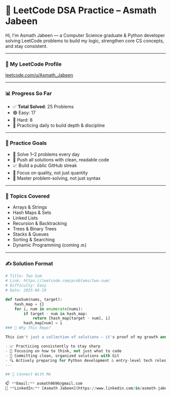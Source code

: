 # 🧠 LeetCode DSA Practice – Asmath Jabeen

Hi, I'm Asmath Jabeen — a Computer Science graduate & Python developer solving LeetCode problems to build my logic, strengthen core CS concepts, and stay consistent.

---

### 🔗 My LeetCode Profile  
[leetcode.com/u/Asmath_Jabeen](https://leetcode.com/u/Asmath_Jabeen/)

---

### 📊 Progress So Far  
- ✅ **Total Solved**: 25 Problems  
- 🟢 Easy: 17  
- 🔴 Hard: 8  
- 🔄 Practicing daily to build depth & discipline

---

### 🎯 Practice Goals
- 🧩 Solve 1–2 problems every day  
- 📌 Push all solutions with clean, readable code  
- 📈 Build a public GitHub streak  
- 🧠 Focus on quality, not just quantity  
- 💪 Master problem-solving, not just syntax

---

### 🧱 Topics Covered
- Arrays & Strings  
- Hash Maps & Sets  
- Linked Lists  
- Recursion & Backtracking  
- Trees & Binary Trees  
- Stacks & Queues  
- Sorting & Searching  
- Dynamic Programming (coming 🔜)

---

### ✍️ Solution Format

```python
# Title: Two Sum
# Link: https://leetcode.com/problems/two-sum/
# Difficulty: Easy
# Date: 2025-06-19

def twoSum(nums, target):
    hash_map = {}
    for i, num in enumerate(nums):
        if target - num in hash_map:
            return [hash_map[target - num], i]
        hash_map[num] = i
### 🚀 Why This Repo?

This isn't just a collection of solutions — it's proof of my growth and grit as a developer:

- 📈 Practicing consistently to stay sharp
- 🧠 Focusing on how to think, not just what to code
- 📂 Committing clean, organized solutions with Git
- 🔍 Actively preparing for Python development & entry-level tech roles
---

## 🤝 Connect With Me

📫 **Email:** asmath9696@gmail.com  
🔗 **LinkedIn:** [Asmath Jabeen](https://www.linkedin.com/in/asmath-jabeen/)

